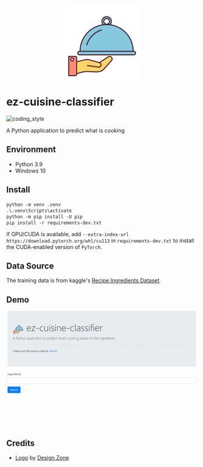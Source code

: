 <div align="center">
    <img src="https://github.com/zehengl/ez-cuisine-classifier/raw/main/static/favicon.png" alt="logo" height="196">
</div>

# ez-cuisine-classifier

![coding_style](https://img.shields.io/badge/code%20style-black-000000.svg)

A Python application to predict what is cooking

## Environment

- Python 3.9
- Windows 10

## Install

    python -m venv .venv
    .\.venv\Scripts\activate
    python -m pip install -U pip
    pip install -r requirements-dev.txt

If GPU/CUDA is available, add `--extra-index-url https://download.pytorch.org/whl/cu113` in `requirements-dev.txt` to install the CUDA-enabled version of `PyTorch`.

## Data Source

The training data is from kaggle's [Recipe Ingredients Dataset](https://www.kaggle.com/kaggle/recipe-ingredients-dataset).

## Demo

![watch](demo.gif)

## Credits

- [Logo][1] by [Design Zone][2]

[1]: https://iconstore.co/icons/cafes-vector-icon-set/
[2]: https://iconstore.co/author/design-zone/

